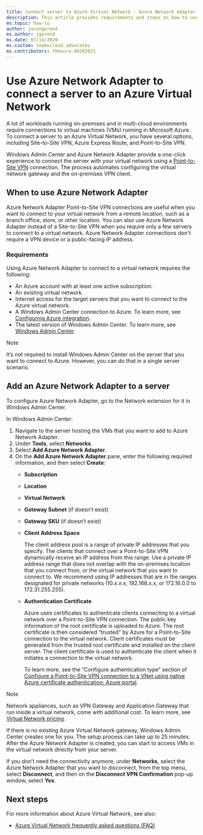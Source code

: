 ```yaml
---
title: Connect server to Azure Virtual Network - Azure Network Adapter
description: This article provides requirements and steps on how to use Azure Network Adapter to connect a server to an Azure Virtual Network.
ms.topic: how-to
author: jasongerend
ms.author: jgerend
ms.date: 07/14/2020
ms.custom: team=cloud_advocates
ms.contributors: thmaure-08202021
---
```


# Use Azure Network Adapter to connect a server to an Azure Virtual Network

A lot of workloads running on-premises and in multi-cloud environments require
connections to virtual machines (VMs) running in Microsoft Azure. To connect a
server to an Azure Virtual Network, you have several options, including
Site-to-Site VPN, Azure Express Route, and Point-to-Site VPN.

Windows Admin Center and Azure Network Adapter provide a one-click experience to
connect the server with your virtual network using a [Point-to-Site
VPN](/azure/vpn-gateway/vpn-gateway-howto-point-to-site-resource-manager-portal)
connection. The process automates configuring the virtual network gateway and the on-premises VPN client.

## When to use Azure Network Adapter
Azure Network Adapter Point-to-Site VPN connections are useful when you want to
connect to your virtual network from a remote location, such as a branch office,
store, or other location. You can also use Azure Network Adapter instead of a
Site-to-Site VPN when you require only a few servers to connect
to a virtual network. Azure Network Adapter connections don't require a VPN
device or a public-facing IP address.

### Requirements
Using Azure Network Adapter to connect to a virtual network requires the
following:
- An Azure account with at least one active subscription.
- An existing virtual network.
- Internet access for the target servers that you want to connect to the Azure virtual network.
- A Windows Admin Center connection to Azure.
  To learn more, see [Configuring Azure integration](/windows-server/manage/windows-admin-center/azure/azure-integration).
- The latest version of Windows Admin Center.
  To learn more, see [Windows Admin Center](https://www.microsoft.com/windows-server/windows-admin-center).

> [!NOTE]
> It’s not required to install Windows Admin Center on the server that you want to connect to Azure. However, you can do that in a single server scenario.

## Add an Azure Network Adapter to a server
To configure Azure Network Adapter, go to the Network extension for it in Windows Admin Center.

In Windows Admin Center:
1. Navigate to the server hosting the VMs that you want to add to Azure Network Adapter.
1. Under **Tools**, select **Networks**.
1. Select **Add Azure Network Adapter**.
1. On the **Add Azure Network Adapter** pane, enter the following required information, and then select **Create**:
    - **Subscription**
    - **Location**
    - **Virtual Network**
    - **Gateway Subnet** (if doesn’t exist)
    - **Gateway SKU** (if doesn’t exist)
    - **Client Address Space**

        The client address pool is a range of private IP addresses that you specify. The clients that connect over a Point-to-Site VPN dynamically receive an IP address from this range. Use a private IP address range that does not overlap with the on-premises location that you connect from, or the virtual network that you want to connect to. We recommend using IP addresses that are in the ranges designated for private networks (10.x.x.x, 192.168.x.x, or 172.16.0.0 to 172.31.255.255).

    - **Authentication Certificate**

        Azure uses certificates to authenticate clients connecting to a virtual network over a Point-to-Site VPN connection. The public key information of the root certificate is uploaded to Azure. The root certificate is then considered “trusted” by Azure for a Point-to-Site connection to the virtual network. Client certificates must be generated from the trusted root certificate and installed on the client server. The client certificate is used to authenticate the client when it initiates a connection to the virtual network.
    
        To learn more, see the “Configure authentication type” section of [Configure a Point-to-Site VPN connection to a VNet using native Azure certificate authentication: Azure portal](/azure/vpn-gateway/vpn-gateway-howto-point-to-site-resource-manager-portal).

> [!NOTE]
> Network appliances, such as VPN Gateway and Application Gateway that run inside a virtual network, come with additional cost. To learn more, see [Virtual Network pricing](https://azure.microsoft.com/pricing/details/virtual-network/).

If there is no existing Azure Virtual Network gateway, Windows Admin Center creates one for you. The setup process can take up to 25 minutes. After the Azure Network Adapter is created, you can start to access VMs in the virtual network directly from your server.

If you don’t need the connectivity anymore, under **Networks**, select the Azure Network Adapter that you want to disconnect, from the top menu, select **Disconnect**, and then on the **Disconnect VPN Confirmation** pop-up window, select **Yes**.

## Next steps
For more information about Azure Virtual Network, see also:

- [Azure Virtual Network frequently asked questions (FAQ)](/azure/virtual-network/virtual-networks-faq)
